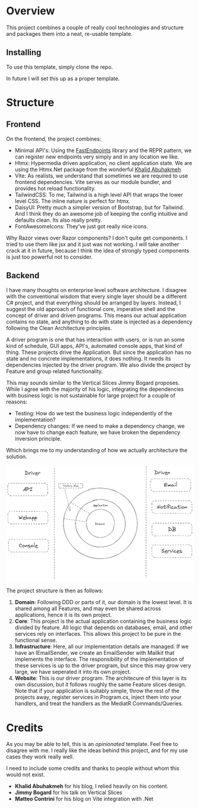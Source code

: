﻿# Overview

This project combines a couple of really cool technologies and structure and packages them into a neat,
re-usable template.

## Installing

To use this template, simply clone the repo.

In future I will set this up as a proper template.

# Structure

## Frontend

On the frontend, the project combines:

- Minimal API's: Using the [FastEndpoints](https://fast-endpoints.com/) library and the REPR pattern, we can register
  new endpoints very simply and in any location we like.
- Htmx: Hypermedia driven application, no client application state. We are using the Htmx.Net package from the
  wonderful [Khalid Abuhakmeh](https://khalidabuhakmeh.com/)
- Vite: As realists, we understand that sometimes we are required to use frontend dependencies. Vite serves as our
  module bundler, and provides hot reload functionality.
- TailwindCSS: To me, Tailwind is a high level API that wraps the lower level CSS. The inline nature is perfect for
  htmx.
- DaisyUI: Pretty much a simpler version of Bootstrap, but for Tailwind. And I think they do an awesome job of keeping
  the config intuitive and defaults clean. Its also really pretty.
- FontAwesomeIcons: They've just got really nice icons.

Why Razor views over Razor components? I don't quite get components. I tried to use them like jsx and it just was not
working. I will take another crack at it in future, because I think the idea of strongly typed components is just too
powerful not to consider. 

## Backend

I have many thoughts on enterprise level software architecture. I disagree with the conventional wisdom that every
single layer should be a different C# project, and that everything should be arranged by layers. Instead, I suggest the
old approach of functional core, imperative shell and the concept of driver and driven programs. This means our actual
application contains no state, and anything to do with state is injected as a dependency following
the Clean Architecture principles.

A driver program is one that has interaction with users, or is run an some kind of schedule, GUI apps, API's, automated
console apps, that kind of thing. These projects drive the Application. But since the application has no state and no
concrete implementations, it does nothing. It needs its dependencies injected by the driver program. We also divide the
project by Feature and group related functionality.

This may sounds similar to the Vertical Slices Jimmy Bogard proposes. While I agree with the majority of his logic,
integrating the dependencies with business logic is not sustainable for large project for a couple of reasons:

- Testing: How do we test the business logic independently of the implementation?
- Dependency changes: If we need to make a dependency change, we now have to change each feature, we have broken the
  dependency inversion principle.

Which brings me to my understanding of how we actually architecture the solution.

![Functional Core, Imperative Shell.png](Functional%20Core%2C%20Imperative%20Shell.png)

The project structure is then as follows:

1. __Domain__: Following DDD or parts of it, our domain is the lowest level. It is shared among all Features, and may
   even be shared across applications, hence it is its own project.
2. __Core__: This project is the actual application containing the business logic divided by feature. All logic that
   depends on databases, email, and other services rely on interfaces. This allows this project to be pure in the
   functional sense.
3. __Infrastructure__: Here, all our implementation details are managed. If we have an IEmailSender, we create an
   EmailSender with Mailkit that implements the interface. The responsibility of the implementation of these services is
   up to the driver program, but since this may grow very large, we have seperated it into its own project.
4. __Website__: This is our driver program. The architecure of this layer is its own discussion, but it follows roughly
   the same Feature slices design. Note that if your application is suitably simple, throw the rest of the projects
   away, register services in Program.cs, inject them into your handlers, and treat the handlers as the MediatR
   Commands/Queries.

# Credits

As you may be able to tell, this is an _opinionated_ template. Feel free to disagree with me. I really like the ideas
behind this project, and for my use cases they work really well.

I need to include some credits and thanks to people without whom this would not exist.

- __Khalid Abuhakmeh__ for his blog, I relied heavily on his content.
- __Jimmy Bogard__ for his talk on Vertical Slices
- __Matteo Contrini__ for his blog on Vite integration with .Net